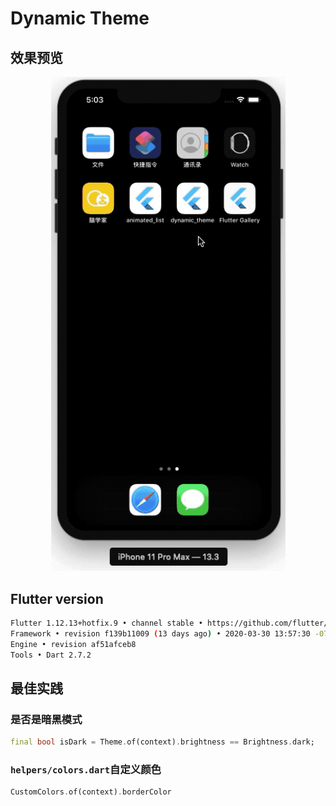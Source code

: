 # Dynamic Theme

## 效果预览

<p align="center">
    <img width="375" title="Flutter" src="./assets/preview/iOS_DynamicTheme.gif">
</p>


## Flutter version

```bash
Flutter 1.12.13+hotfix.9 • channel stable • https://github.com/flutter/flutter.git
Framework • revision f139b11009 (13 days ago) • 2020-03-30 13:57:30 -0700
Engine • revision af51afceb8
Tools • Dart 2.7.2
```

## 最佳实践

### 是否是暗黑模式

```dart
final bool isDark = Theme.of(context).brightness == Brightness.dark;
```

### `helpers/colors.dart`自定义颜色

```dart
CustomColors.of(context).borderColor
```